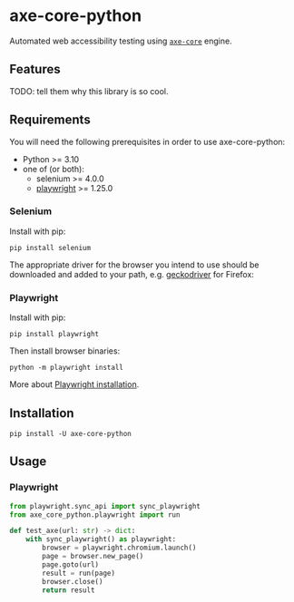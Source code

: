 # axe-core-python
Automated web accessibility testing using [`axe-core`](https://github.com/dequelabs/axe-core) engine.


## Features

TODO: tell them why this library is so cool.

## Requirements

You will need the following prerequisites in order to use axe-core-python:

- Python >= 3.10
- one of (or both):
    - selenium >= 4.0.0 
    - [playwright](https://github.com/microsoft/playwright-python) >= 1.25.0


### Selenium

Install with pip:

```console
pip install selenium
```

The appropriate driver for the browser you intend to use should be 
downloaded and added to your path, 
e.g. [geckodriver](https://github.com/mozilla/geckodriver/releases) for Firefox:

### Playwright

Install with pip:

```console
pip install playwright
```

Then install browser binaries:

```console
python -m playwright install
```

More about [Playwright installation](https://playwright.bootcss.com/python/docs/installation).

## Installation

```console
pip install -U axe-core-python
```

## Usage

### Playwright

```python
from playwright.sync_api import sync_playwright
from axe_core_python.playwright import run

def test_axe(url: str) -> dict:
    with sync_playwright() as playwright:
        browser = playwright.chromium.launch()
        page = browser.new_page()
        page.goto(url)
        result = run(page)
        browser.close()
        return result
```